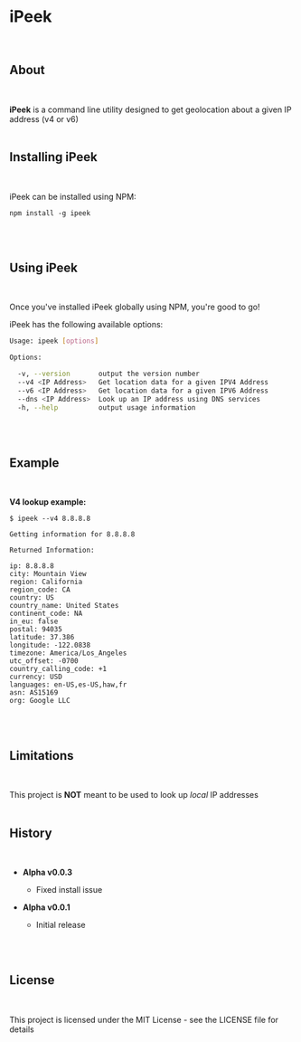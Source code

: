 # iPeek
</br>


## About
</br>

__iPeek__ is a command line utility designed to get geolocation about a given IP address (v4 or v6)
</br>
</br>


## Installing iPeek
</br>

iPeek can be installed using NPM:

```shell
npm install -g ipeek
```
</br>
</br>


## Using iPeek
</br>

Once you've installed iPeek globally using NPM, you're good to go!


iPeek has the following available options:

```bash
Usage: ipeek [options]

Options:

  -v, --version       output the version number
  --v4 <IP Address>   Get location data for a given IPV4 Address
  --v6 <IP Address>   Get location data for a given IPV6 Address
  --dns <IP Address>  Look up an IP address using DNS services
  -h, --help          output usage information
```

</br>
</br>


## Example
</br>

__V4 lookup example:__

```
$ ipeek --v4 8.8.8.8

Getting information for 8.8.8.8

Returned Information:

ip: 8.8.8.8
city: Mountain View
region: California
region_code: CA
country: US
country_name: United States
continent_code: NA
in_eu: false
postal: 94035
latitude: 37.386
longitude: -122.0838
timezone: America/Los_Angeles
utc_offset: -0700
country_calling_code: +1
currency: USD
languages: en-US,es-US,haw,fr
asn: AS15169
org: Google LLC
```
</br>
</br>


## Limitations
</br>

This project is __NOT__ meant to be used to look up _local_ IP addresses
</br>
</br>


## History
</br>

- **Alpha v0.0.3**
    - Fixed install issue

- **Alpha v0.0.1**
    - Initial release
</br>
</br>


## License
</br>

This project is licensed under the MIT License - see the LICENSE file for details